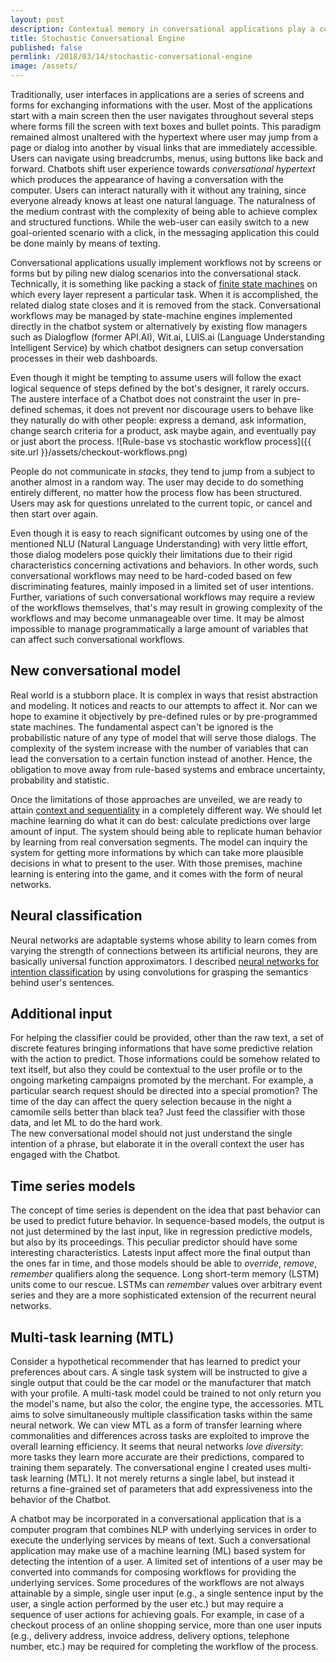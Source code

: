 ```yaml
---
layout: post
description: Contextual memory in conversational applications play a central role in any type of interaction between two parties, the Chatbot and the user. Here some example on how a contextual based system might improve the communication on some basic scenarios.
title: Stochastic Conversational Engine
published: false
permlink: /2018/03/14/stochastic-conversational-engine
image: /assets/
---
```


Traditionally, user interfaces in applications are a series of screens and forms for exchanging informations with the user. Most of the applications start with a main screen then the user navigates throughout several steps where forms fill the screen with text boxes and bullet points. This paradigm remained almost unaltered with the hypertext where user may jump from a page or dialog into another by visual links that are immediately accessible. Users can navigate using breadcrumbs, menus, using buttons like back and forward.
Chatbots shift user experience towards _conversational hypertext_  which produces the appearance of having a conversation with the computer. Users can interact naturally with it without any training, since everyone already knows at least one natural language. The naturalness of the medium contrast with the complexity of being able to achieve complex and structured functions. While the web-user can easily switch to a new goal-oriented scenario with a click, in the messaging application this could be done mainly by means of texting.

Conversational applications usually implement workflows not by screens or forms but by piling new dialog scenarios into the conversational stack. Technically, it is something like packing a stack of [finite state machines](https://en.wikipedia.org/wiki/Finite-state_machine) on which every layer represent a particular task. When it is accomplished, the related dialog state closes and it is removed from the stack.
Conversational workflows may be managed by state-machine engines implemented directly in the chatbot system or alternatively by existing flow managers such as Dialogflow (former API.AI), Wit.ai, LUIS.ai (Language Understanding Intelligent Service) by which chatbot designers can setup conversation processes in their web dashboards.

Even though it might be tempting to assume users will follow the exact logical sequence of steps defined by the bot's designer, it rarely occurs.
The austere interface of a Chatbot does not constraint the user in pre-defined  schemas, it does not prevent nor discourage users to behave like they naturally do with other people: express a demand, ask information, change search criteria for a product, ask maybe again, and eventually pay or just abort the process.
![Rule-base vs stochastic workflow process]({{ site.url }}/assets/checkout-workflows.png)

People do not communicate in _stacks_, they tend to jump from a subject to another almost in a random way. The user may decide to do something entirely different, no matter how the process flow has been structured. Users may ask for questions unrelated to the current topic, or cancel and then start over again.

Even though it is easy to reach significant outcomes by using one of the mentioned NLU (Natural Language Understanding) with very little effort, those dialog modelers pose quickly their limitations due to their rigid characteristics concerning activations and behaviors. In other words, such conversational workflows may need to be hard-coded based on few discriminating features, mainly imposed in a limited set of user intentions. Further, variations of such conversational workflows may require a review of the workflows themselves, that's may result in growing complexity of the workflows and may become unmanageable over time. It may be almost impossible to manage programmatically a large amount of variables that can affect such conversational workflows.

## New conversational model
Real world is a stubborn place. It is complex in ways that resist abstraction and modeling. It notices and reacts to our attempts to affect it. Nor can we hope to examine it objectively by pre-defined rules or by pre-programmed state machines.
The fundamental aspect can't be ignored is the probabilistic nature of any type of model that will serve those dialogs. The complexity of the system increase with the number of variables that can lead the conversation to a certain function instead of another. Hence, the obligation to move away from rule-based systems and embrace uncertainty, probability and statistic.

Once the limitations of those approaches are unveiled, we are ready to attain  [context and sequentiality](https://gfrison.com/2018/03/05/conversational-contextualization/)  in a completely different way. We should let machine learning do what it can do best: calculate predictions over large amount of input.
The system should being able to replicate human behavior by learning from real conversation segments. The model can inquiry the system for getting more informations by which can take more plausible decisions in what to present to the user. With those premises, machine learning is entering into the game, and it comes with the form of neural networks.

## Neural classification
Neural networks are adaptable systems whose ability to learn comes from varying the strength of connections between its artificial neurons, they are basically universal function approximators. I described [neural networks for intention classification](https://gfrison.com/2017/09/01/deeplearning-in-text-classification/)  by using convolutions for grasping the semantics behind user's sentences.

## Additional input
For helping the classifier could be provided, other than the raw text, a set of discrete features bringing informations that have some predictive relation with the action to predict. Those informations could be somehow related to text itself, but also they could be contextual to the user profile or to the ongoing marketing campaigns promoted by the merchant. For example, a particular search request should be directed into a special promotion? The time of the day can affect the query selection because in the night a camomile sells better than black tea? Just feed the classifier with those data, and let ML to do the hard work.   
The new conversational model should not just understand the single intention of a phrase, but elaborate it in the overall context the user has engaged with the Chatbot.

## Time series models
The concept of time series is dependent on the idea that past behavior can be used to predict future behavior. In sequence-based models, the output is not just determined by the last input, like in regression predictive models, but also by its proceedings. This peculiar predictor should have some interesting characteristics. Latests input affect more the final output than the ones far in time, and those models should be able to _override_, _remove_, _remember_  qualifiers along the sequence.
Long short-term memory (LSTM) units come to our rescue. LSTMs can _remember_ values over arbitrary event series and they are a more sophisticated extension of the recurrent neural networks.

## Multi-task learning (MTL)
Consider a hypothetical recommender that has learned to predict your preferences about cars. A single task system will be instructed to give a single output that could be the car model or the manufacturer that match with your profile. A multi-task model could be trained to not only return you the model's name, but also the color, the engine type, the accessories. MTL aims to solve simultaneously multiple classification tasks within the same neural network. We can view MTL as a form of transfer learning where commonalities and differences across tasks are exploited to improve the overall learning efficiency. It seems that neural networks _love diversity_: more tasks they learn more accurate are their predictions, compared to training them separately. The conversational engine I created uses multi-task learning (MTL). It not merely returns  a single label, but instead it returns a fine-grained set of parameters that add expressiveness into the behavior of the Chatbot.



A chatbot may be incorporated in a conversational application that is a computer program that combines NLP with underlying services in order to execute the underlying services by means of text. Such a conversational application may make use of a machine learning (ML) based system for detecting the intention of a user. A limited set of intentions of a user may be converted into commands for composing workflows for providing the underlying services. Some procedures of the workflows are not always attainable by a simple, single user input (e.g., a single sentence input by the user, a single action performed by the user etc.) but may require a sequence of user actions for achieving goals. For example, in case of a checkout process of an online shopping service, more than one user inputs (e.g., delivery address, invoice address, delivery options, telephone number, etc.) may be required for completing the workflow of the process.
